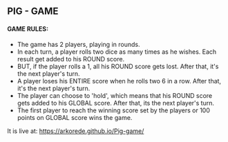 ## PIG - GAME

#### GAME RULES:

 
* The game has 2 players, playing in rounds.
* In each turn, a player rolls two dice as many times as he wishes. Each result get added to his ROUND score.
* BUT, if the player rolls a 1, all his ROUND score gets lost. After that, it's the next player's turn.
* A player loses his ENTIRE score when he rolls two 6 in a row. After that, it's the next player's turn.
* The player can choose to 'hold', which means that his ROUND score gets added to his GLOBAL score. After that, its the next player's turn.
* The first player to reach the winning score set by the players or 100 points on GLOBAL score wins the game. 

It is live at: https://arkorede.github.io/Pig-game/
